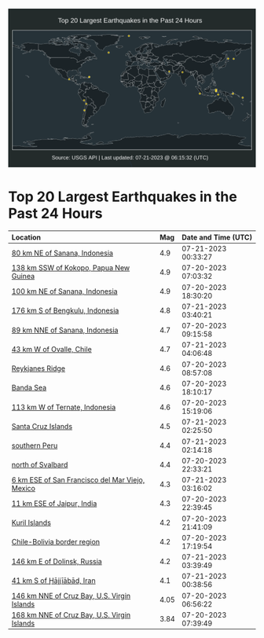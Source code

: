 ![Map](./map.png)

# Top 20 Largest Earthquakes in the Past 24 Hours

| Location | Mag | Date and Time (UTC) |
|:---|:---|:---|
| [80 km NE of Sanana, Indonesia](https://earthquake.usgs.gov/earthquakes/eventpage/us7000khaz) | 4.9 | 07-21-2023 00:33:27 |
| [138 km SSW of Kokopo, Papua New Guinea](https://earthquake.usgs.gov/earthquakes/eventpage/us7000kh1j) | 4.9 | 07-20-2023 07:03:32 |
| [100 km NE of Sanana, Indonesia](https://earthquake.usgs.gov/earthquakes/eventpage/us7000kh75) | 4.9 | 07-20-2023 18:30:20 |
| [176 km S of Bengkulu, Indonesia](https://earthquake.usgs.gov/earthquakes/eventpage/us7000khbr) | 4.8 | 07-21-2023 03:40:21 |
| [89 km NNE of Sanana, Indonesia](https://earthquake.usgs.gov/earthquakes/eventpage/us7000kh32) | 4.7 | 07-20-2023 09:15:58 |
| [43 km W of Ovalle, Chile](https://earthquake.usgs.gov/earthquakes/eventpage/us7000khbz) | 4.7 | 07-21-2023 04:06:48 |
| [Reykjanes Ridge](https://earthquake.usgs.gov/earthquakes/eventpage/us7000kh2y) | 4.6 | 07-20-2023 08:57:08 |
| [Banda Sea](https://earthquake.usgs.gov/earthquakes/eventpage/us7000kh6q) | 4.6 | 07-20-2023 18:10:17 |
| [113 km W of Ternate, Indonesia](https://earthquake.usgs.gov/earthquakes/eventpage/us7000kh5t) | 4.6 | 07-20-2023 15:19:06 |
| [Santa Cruz Islands](https://earthquake.usgs.gov/earthquakes/eventpage/us7000khba) | 4.5 | 07-21-2023 02:25:50 |
| [southern Peru](https://earthquake.usgs.gov/earthquakes/eventpage/us7000khb9) | 4.4 | 07-21-2023 02:14:18 |
| [north of Svalbard](https://earthquake.usgs.gov/earthquakes/eventpage/us7000kh92) | 4.4 | 07-20-2023 22:33:21 |
| [6 km ESE of San Francisco del Mar Viejo, Mexico](https://earthquake.usgs.gov/earthquakes/eventpage/us7000khbj) | 4.3 | 07-21-2023 03:16:02 |
| [11 km ESE of Jaipur, India](https://earthquake.usgs.gov/earthquakes/eventpage/us7000kh99) | 4.3 | 07-20-2023 22:39:45 |
| [Kuril Islands](https://earthquake.usgs.gov/earthquakes/eventpage/us7000kh8f) | 4.2 | 07-20-2023 21:41:09 |
| [Chile-Bolivia border region](https://earthquake.usgs.gov/earthquakes/eventpage/us7000kh6a) | 4.2 | 07-20-2023 17:19:54 |
| [146 km E of Dolinsk, Russia](https://earthquake.usgs.gov/earthquakes/eventpage/us7000khbp) | 4.2 | 07-21-2023 03:39:49 |
| [41 km S of Ḩājjīābād, Iran](https://earthquake.usgs.gov/earthquakes/eventpage/us7000khb0) | 4.1 | 07-21-2023 00:38:56 |
| [146 km NNE of Cruz Bay, U.S. Virgin Islands](https://earthquake.usgs.gov/earthquakes/eventpage/pr2023201000) | 4.05 | 07-20-2023 06:56:22 |
| [168 km NNE of Cruz Bay, U.S. Virgin Islands](https://earthquake.usgs.gov/earthquakes/eventpage/pr2023201001) | 3.84 | 07-20-2023 07:39:49 |
